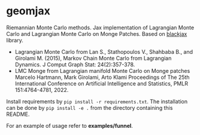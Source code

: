 # geomjax
 Riemannian Monte Carlo methods. Jax implementation of Lagrangian Monte Carlo and Lagrangian Monte Carlo on Monge Patches. Based on [blackjax](https://github.com/blackjax-devs/blackjax) library.

 * Lagrangian Monte Carlo from Lan S., Stathopoulos V., Shahbaba B., and Girolami M. (2015), Markov Chain Monte Carlo from Lagrangian Dynamics. J Comput Graph Stat: 24(2):357-378.
 * LMC Monge from Lagrangian manifold Monte Carlo on Monge patches Marcelo Hartmann, Mark Girolami, Arto Klami Proceedings of The 25th International Conference on Artificial Intelligence and Statistics, PMLR 151:4764-4781, 2022.

Install requirements by `pip install -r requirements.txt`.
The installation can be done by  `pip install -e .` from the directory containing this README.

For an example of usage refer to **examples/funnel**.


